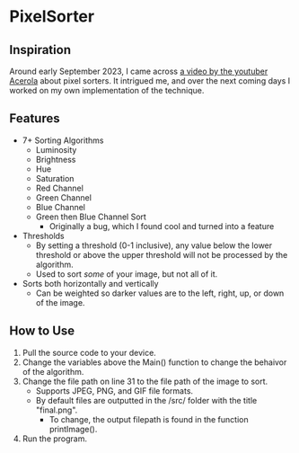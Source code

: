 # PixelSorter
## Inspiration
Around early September 2023, I came across [a video by the youtuber Acerola](https://youtu.be/HMmmBDRy-jE?si=_dGWNU1vgg7iZf5r) about pixel sorters. 
It intrigued me, and over the next coming days I worked on my own implementation of the technique.

## Features
* 7+ Sorting Algorithms
  * Luminosity
  * Brightness
  * Hue
  * Saturation
  * Red Channel
  * Green Channel
  * Blue Channel
  * Green then Blue Channel Sort
    * Originally a bug, which I found cool and turned into a feature
* Thresholds
  * By setting a threshold (0-1 inclusive), any value below the lower threshold or above the upper threshold will not be processed by the algorithm.
  * Used to sort *some* of your image, but not all of it.
* Sorts both horizontally and vertically
  * Can be weighted so darker values are to the left, right, up, or down of the image.

## How to Use
1. Pull the source code to your device.
2. Change the variables above the Main() function to change the behaivor of the algorithm.
3. Change the file path on line 31 to the file path of the image to sort.
   * Supports JPEG, PNG, and GIF file formats. 
   * By default files are outputted in the /src/ folder with the title "final.png".
     * To change, the output filepath is found in the function printImage().
4. Run the program.